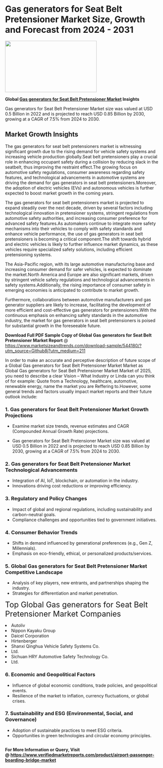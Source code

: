 <H1>Gas generators for Seat Belt Pretensioner Market Size, Growth and Forecast from 2024 - 2031</H1><img class="aligncenter size-medium wp-image-584254" src="https://thirdeyenews.in/wp-content/uploads/2024/09/Global-Market-Research-300x168.jpeg" alt="" width="300" height="168" /><p><strong>Global&nbsp;<a href="https://www.marketsizeandtrends.com/download-sample/544180/?utm_source=Github8j?utm_medium=211">Gas generators for Seat Belt Pretensioner Market</a> Insights</strong></p><p>Gas generators for Seat Belt Pretensioner Market size was valued at USD 0.5 Billion in 2022 and is projected to reach USD 0.85 Billion by 2030, growing at a CAGR of 7.5% from 2024 to 2030.</p><p><h2>Market Growth Insights</h2> <p>The gas generators for seat belt pretensioners market is witnessing significant growth due to the rising demand for vehicle safety systems and increasing vehicle production globally.Seat belt pretensioners play a crucial role in enhancing occupant safety during a collision by reducing slack in the seatbelt, thus improving the restraint effect.The growing focus on automotive safety regulations, consumer awareness regarding safety features, and technological advancements in automotive systems are driving the demand for gas generators in seat belt pretensioners.Moreover, the adoption of electric vehicles (EVs) and autonomous vehicles is further expected to boost market growth in the coming years.</p> <p>The gas generators for seat belt pretensioners market is projected to expand steadily over the next decade, driven by several factors including technological innovation in pretensioner systems, stringent regulations from automotive safety authorities, and increasing consumer preference for advanced safety features.As automakers continue to integrate more safety mechanisms into their vehicles to comply with safety standards and enhance vehicle performance, the use of gas generators in seat belt pretensioners is becoming a critical component.The shift towards hybrid and electric vehicles is likely to further influence market dynamics, as these vehicles require specialized safety solutions, including efficient pretensioning systems.</p> <p>The Asia-Pacific region, with its large automotive manufacturing base and increasing consumer demand for safer vehicles, is expected to dominate the market.North America and Europe are also significant markets, driven by stringent vehicle safety regulations and technological advancements in safety systems.Additionally, the rising importance of consumer safety in emerging economies is anticipated to contribute to market growth.</p> <p>Furthermore, collaborations between automotive manufacturers and gas generator suppliers are likely to increase, facilitating the development of more efficient and cost-effective gas generators for pretensioners.With the continuous emphasis on enhancing safety standards in the automotive industry, the market for gas generators in seat belt pretensioners is poised for substantial growth in the foreseeable future.</p> <p><span class=""><strong>Download Full PDF Sample Copy of Global Gas generators for Seat Belt Pretensioner Market Report</strong> @ <a href="https://www.marketsizeandtrends.com/download-sample/544180/?utm_source=Github8j?utm_medium=211" target="_blank">https://www.marketsizeandtrends.com/download-sample/544180/?utm_source=Github8j?utm_medium=211</a></span></p><p>In order to make an accurate and perceptive description of future scope of a Global&nbsp;Gas generators for Seat Belt Pretensioner Market Market as Global&nbsp;Gas generators for Seat Belt Pretensioner Market Market of 2025, you need to describe a clear Vision &ndash; What Industry or Linda can you think of for example: Quote from a Technology, healthcare, automotive, renewable energy, name the market you are Reffering to.However, some general trends and factors usually impact market reports and their future outlook include:</p><h3>1.&nbsp;<strong>Gas generators for Seat Belt Pretensioner Market Growth Projections</strong></h3><ul><li>Examine market size trends, revenue estimates and CAGR (Compounded Annual Growth Rate) projections.</li><li><p>Gas generators for Seat Belt Pretensioner Market size was valued at USD 0.5 Billion in 2022 and is projected to reach USD 0.85 Billion by 2030, growing at a CAGR of 7.5% from 2024 to 2030.</p></li></ul><h3>2.&nbsp;<strong>Gas generators for Seat Belt Pretensioner Market Technological Advancements</strong></h3><ul><li>Integration of AI, IoT, blockchain, or automation in the industry.</li><li>Innovations driving cost reductions or improving efficiency.</li></ul><h3>3.&nbsp;<strong>Regulatory and Policy Changes</strong></h3><ul><li>Impact of global and regional regulations, including sustainability and carbon-neutral goals.</li><li>Compliance challenges and opportunities tied to government initiatives.</li></ul><h3>4.&nbsp;<strong>Consumer Behavior Trends</strong></h3><ul><li>Shifts in demand influenced by generational preferences (e.g., Gen Z, Millennials).</li><li>Emphasis on eco-friendly, ethical, or personalized products/services.</li></ul><h3>5.&nbsp;<strong>Global Gas generators for Seat Belt Pretensioner Market Competitive Landscape</strong></h3><ul><li>Analysis of key players, new entrants, and partnerships shaping the industry.</li><li>Strategies for differentiation and market penetration.</li></ul><p data-pm-slice="1 1 []"><span style="color: inherit; font-family: inherit; font-size: 25px;">Top Global Gas generators for Seat Belt Pretensioner Market Companies</span></p><div class="" data-test-id=""><p><li>Autoliv</li><li> Nippon Kayaku Group</li><li> Daicel Corporation</li><li> Hirtenberger</li><li> Shanxi Qinghua Vehicle Safety Systems Co.</li><li>Ltd.</li><li> Sichuan HRY Automotive Safety Technology Co.</li><li> Ltd.</li></p></div><h3>6.&nbsp;<strong>Economic and Geopolitical Factors</strong></h3><ul><li>Influence of global economic conditions, trade policies, and geopolitical events.</li><li>Resilience of the market to inflation, currency fluctuations, or global crises.</li></ul><h3>7.&nbsp;<strong>Sustainability and ESG (Environmental, Social, and Governance)</strong></h3><ul><li>Adoption of sustainable practices to meet ESG criteria.</li><li>Opportunities in green technologies and circular economy principles.</li></ul><h2><strong style="font-size: 14px;">For More Information or Query, Visit @&nbsp;</strong><a style="background-color: #ffffff; font-size: 14px;" href="https://www.marketsizeandtrends.com/report/gas-generators-for-seat-belt-pretensioner-market/" target="_blank">https://www.verifiedmarketreports.com/product/airport-passenger-boarding-bridge-market</a></h2>